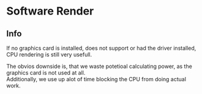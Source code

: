 # Software Render

## Info
If no graphics card is installed, does not support or had the driver installed, CPU rendering is still very usefull.

The obvios downside is, that we waste potetioal calculating power, as the graphics card is not used at all.<br>
Additionally, we use up alot of time blocking the CPU from doing actual work.